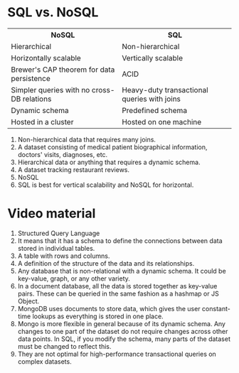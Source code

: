 # SQL vs. NoSQL

<table>
  <tr>
    <th>NoSQL</th>
    <th>SQL</th>
  </tr>
  <tr>
    <td>Hierarchical</td>
     <td>Non-hierarchical</td>

  </tr>
   <td>Horizontally scalable</td>
 <td>Vertically scalable</td>

  <tr>
 <td>Brewer's CAP theorem for data persistence</td>
 <td>ACID</td>

  </tr>

  <tr>
 <td>Simpler queries with no cross-DB relations</td>
 <td>Heavy-duty transactional queries with joins</td>

  </tr>
  <tr>
   <td>Dynamic schema</td>
 <td>Predefined schema</td>

  </tr>
  <tr>
   <td>Hosted in a cluster</td>
 <td>Hosted on one machine</td>

  </tr>
</table>

1. Non-hierarchical data that requires many joins.
2. A dataset consisting of medical patient biographical information, doctors' visits, diagnoses, etc.
3. Hierarchical data or anything that requires a dynamic schema.
4. A dataset tracking restaurant reviews.
5. NoSQL
6. SQL is best for vertical scalability and NoSQL for horizontal.

# Video material

1. Structured Query Language
2. It means that it has a schema to define the connections between data stored in individual tables.
3. A table with rows and columns.
4. A definition of the structure of the data and its relationships.
5. Any database that is non-relational with a dynamic schema. It could be key-value, graph, or any other variety.
6. In a document database, all the data is stored together as key-value pairs. These can be queried in the same fashion as a hashmap or JS Object.
7. MongoDB uses documents to store data, which gives the user constant-time lookups as everything is stored in one place.
8. Mongo is more flexible in general because of its dynamic schema. Any changes to one part of the dataset do not require changes across other data points. In SQL, if you modify the schema, many parts of the dataset must be changed to reflect this.
9. They are not optimal for high-performance transactional queries on complex datasets.
